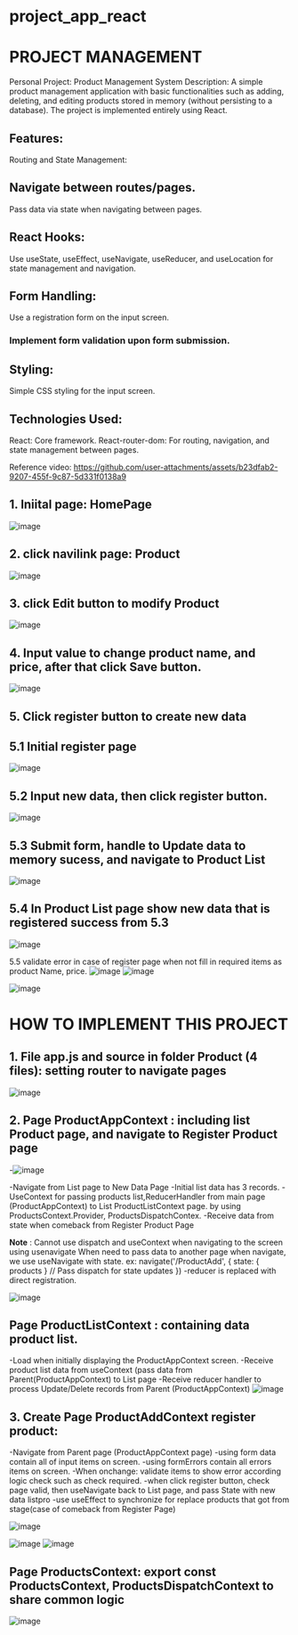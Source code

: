 # project_app_react
# PROJECT MANAGEMENT
Personal Project: Product Management System
Description: A simple product management application with basic functionalities such as adding, deleting, and editing products stored in memory (without persisting to a database). 
The project is implemented entirely using React.
## Features:
Routing and State Management:

## Navigate between routes/pages.
Pass data via state when navigating between pages.

## React Hooks:

Use useState, useEffect, useNavigate, useReducer, and useLocation for state management and navigation.
## Form Handling:

Use a registration form on the input screen.
### Implement form validation upon form submission.

## Styling:

Simple CSS styling for the input screen.
## Technologies Used:
React: Core framework.
React-router-dom: For routing, navigation, and state management between pages.

Reference video:
https://github.com/user-attachments/assets/b23dfab2-9207-455f-9c87-5d331f0138a9

## 1. Iniital page: HomePage
![image](https://github.com/user-attachments/assets/7199834f-7dee-49dc-843d-fc175ec48268)

## 2. click navilink page: Product
![image](https://github.com/user-attachments/assets/6e5552a7-9373-4087-b363-a712b9b05d76)

## 3. click Edit button to modify Product
![image](https://github.com/user-attachments/assets/f3670071-d438-48d1-9bda-49fa57ed1da9)

## 4. Input value to change product name, and price, after that click Save button.
![image](https://github.com/user-attachments/assets/2c710244-0648-4fbe-ac84-10e9318d73d0)

## 5. Click register button to create new data
## 5.1 Initial register page 
![image](https://github.com/user-attachments/assets/facc633f-7627-4060-922c-13855bc4b892)
## 5.2 Input new data, then click register button. 

![image](https://github.com/user-attachments/assets/daf435d7-f92c-4ccc-a466-0a3aa2c8220e)

## 5.3 Submit form, handle to Update data to memory sucess, and navigate to Product List
![image](https://github.com/user-attachments/assets/f9491200-6fd0-45a1-af82-894397076945)
## 5.4 In Product List page show new data that is registered success from 5.3

![image](https://github.com/user-attachments/assets/9460c17a-992d-4b13-b783-2e06fc1a202d)

5.5 validate error in case of register page when not fill in required items as product Name, price.
![image](https://github.com/user-attachments/assets/6caf0ce1-4d32-4b3a-8d42-b78f331ed05a)
![image](https://github.com/user-attachments/assets/e5b79e61-48bb-43f9-bf7e-04c6c9f99b9d)

![image](https://github.com/user-attachments/assets/d58b73e2-1502-4a1d-a21e-c186e1ee8bc7)

# HOW TO IMPLEMENT THIS PROJECT
## 1. File app.js and source in folder Product (4 files): setting router to navigate pages
![image](https://github.com/user-attachments/assets/b738a2d8-a360-474d-aee9-f1cced7ceccc)

## 2. Page ProductAppContext : including list Product page, and navigate to Register Product page
-![image](https://github.com/user-attachments/assets/c5bd0c54-d23a-413f-81c2-2db29d9ff0aa)

-Navigate from List page to New Data Page
-Initial list data has 3 records.
-UseContext for passing products list,ReducerHandler from main page (ProductAppContext) to List ProductListContext page.
by using ProductsContext.Provider, ProductsDispatchContex.
-Receive data from state when comeback from Register Product Page

**Note** : Cannot use dispatch and useContext when navigating to the screen using usenavigate
When need to pass data to another page when navigate, we use useNavigate with state.
ex: navigate('/ProductAdd', {
                state: { products } // Pass dispatch for state updates
              })
-reducer is replaced with direct registration.

![image](https://github.com/user-attachments/assets/784dc774-d554-4542-a4ea-5421ae48d46c)

## Page ProductListContext : containing data product list.
-Load when initially displaying the ProductAppContext screen.
-Receive product list data from useContext (pass data from Parent(ProductAppContext) to List page
-Receive reducer handler to process Update/Delete records from Parent (ProductAppContext) 
![image](https://github.com/user-attachments/assets/8a3e4479-275c-4d15-b44b-6e428a7335d2)

## 3. Create Page ProductAddContext  register product:
-Navigate from Parent page (ProductAppContext page)
-using form data contain all of input items on screen.
-using formErrors contain all errors items on screen.
-When onchange: validate items to show error according logic check such as check required.
-when click register button, check page valid, then useNavigate back to List page, and pass State with new data listpro
-use useEffect to synchronize for replace products that got from stage(case of comeback from Register Page)

![image](https://github.com/user-attachments/assets/89090bf6-94ed-4d56-96a8-3156f08b3222)

![image](https://github.com/user-attachments/assets/ad16f45b-78d1-4475-8829-5e9d3843a256)
![image](https://github.com/user-attachments/assets/0e0258f8-b4ef-45a5-9d19-05a8fdea74bd)



## Page ProductsContext: export const ProductsContext, ProductsDispatchContext to share common logic
![image](https://github.com/user-attachments/assets/ae65314b-58ed-41fa-97f4-553936578cce)










